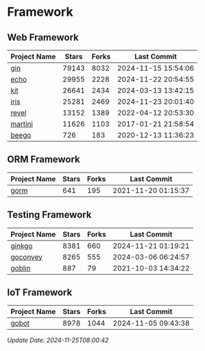 # Framework

## Web Framework
| Project Name | Stars | Forks | Last Commit |
| ------------ | ----- | ----- | ----------- |
| [gin](https://github.com/gin-gonic/gin) | 79143 | 8032 | 2024-11-15 15:54:06 |
| [echo](https://github.com/labstack/echo) | 29955 | 2228 | 2024-11-22 20:54:55 |
| [kit](https://github.com/go-kit/kit) | 26641 | 2434 | 2024-03-13 13:42:15 |
| [iris](https://github.com/kataras/iris) | 25281 | 2469 | 2024-11-23 20:01:40 |
| [revel](https://github.com/revel/revel) | 13152 | 1389 | 2022-04-12 20:53:30 |
| [martini](https://github.com/go-martini/martini) | 11626 | 1103 | 2017-01-21 21:58:54 |
| [beego](https://github.com/astaxie/beego) | 726 | 183 | 2020-12-13 11:36:23 |

## ORM Framework
| Project Name | Stars | Forks | Last Commit |
| ------------ | ----- | ----- | ----------- |
| [gorm](https://github.com/jinzhu/gorm) | 641 | 195 | 2021-11-20 01:15:37 |

## Testing Framework
| Project Name | Stars | Forks | Last Commit |
| ------------ | ----- | ----- | ----------- |
| [ginkgo](https://github.com/onsi/ginkgo) | 8381 | 660 | 2024-11-21 01:19:21 |
| [goconvey](https://github.com/smartystreets/goconvey) | 8265 | 555 | 2024-03-06 06:24:57 |
| [goblin](https://github.com/franela/goblin) | 887 | 79 | 2021-10-03 14:34:22 |

## IoT Framework
| Project Name | Stars | Forks | Last Commit |
| ------------ | ----- | ----- | ----------- |
| [gobot](https://github.com/hybridgroup/gobot) | 8978 | 1044 | 2024-11-05 09:43:38 |

*Update Date: 2024-11-25T08:00:42*